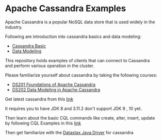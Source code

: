 # Apache Cassandra Examples

Apache Cassandra is a popular NoSQL data store that is used widely in the industry.

Following are introduction into cassandra basics and data modeling:

* [Cassandra Basic](CASSBASICS.md)
* [Data Modeling](DATAMODEL.md)

This repository holds examples of clients that can connect to Cassandra and perform various operation in the cluster.

Please familiarize yourself about cassandra by taking the following courses:

* [DS201 Foundations of Apache Cassandra](https://academy.datastax.com/resources/ds201-foundations-apache-cassandra)
* [DS202 Data Modeling in Apache Cassandra](https://academy.datastax.com/resources/ds220-data-modeling)

Get latest cassandra from this [link](http://cassandra.apache.org/download/)

It requires you to have JDK 8 and 3.11.2 don't support JDK 9 , 10 yet.

Then learn about the basic CQL commands like create, alter, insert, update by following CQL Examples in this [link](http://tech.joshegan.com/posts/yr2016/cassandra-cheatsheet)

Then get familiarize with the [Datastax Java Driver](https://docs.datastax.com/en/developer/java-driver/3.1/) for cassandra